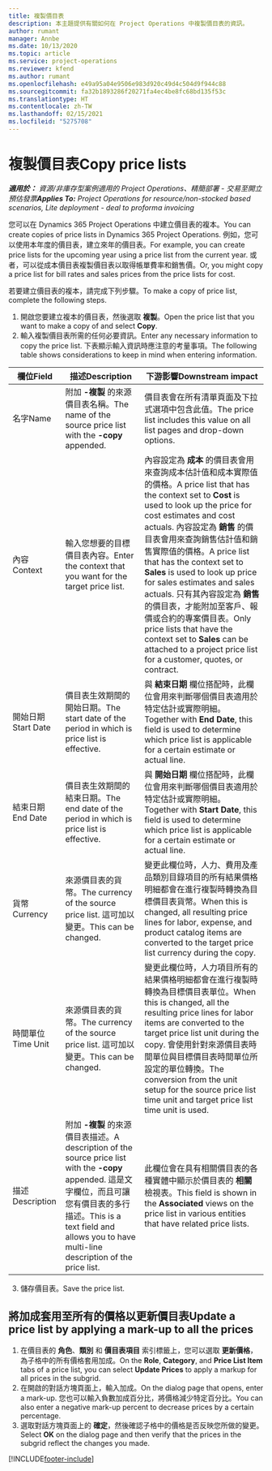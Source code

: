 ```yaml
---
title: 複製價目表
description: 本主題提供有關如何在 Project Operations 中複製價目表的資訊。
author: rumant
manager: Annbe
ms.date: 10/13/2020
ms.topic: article
ms.service: project-operations
ms.reviewer: kfend
ms.author: rumant
ms.openlocfilehash: e49a95a04e9506e983d920c49d4c504d9f944c88
ms.sourcegitcommit: fa32b1893286f20271fa4ec4be8fc68bd135f53c
ms.translationtype: HT
ms.contentlocale: zh-TW
ms.lasthandoff: 02/15/2021
ms.locfileid: "5275708"
---
```

# <a name="copy-price-lists"></a><span data-ttu-id="6bde6-103">複製價目表</span><span class="sxs-lookup"><span data-stu-id="6bde6-103">Copy price lists</span></span>

<span data-ttu-id="6bde6-104">_**適用於：** 資源/非庫存型案例適用的 Project Operations、精簡部署 - 交易至開立預估發票_</span><span class="sxs-lookup"><span data-stu-id="6bde6-104">_**Applies To:** Project Operations for resource/non-stocked based scenarios, Lite deployment - deal to proforma invoicing_</span></span>

<span data-ttu-id="6bde6-105">您可以在 Dynamics 365 Project Operations 中建立價目表的複本。</span><span class="sxs-lookup"><span data-stu-id="6bde6-105">You can create copies of price lists in Dynamics 365 Project Operations.</span></span> <span data-ttu-id="6bde6-106">例如，您可以使用本年度的價目表，建立來年的價目表。</span><span class="sxs-lookup"><span data-stu-id="6bde6-106">For example, you can create price lists for the upcoming year using a price list from the current year.</span></span>  <span data-ttu-id="6bde6-107">或者，可以從成本價目表複製價目表以取得帳單費率和銷售價。</span><span class="sxs-lookup"><span data-stu-id="6bde6-107">Or, you might copy a price list for bill rates and sales prices from the price lists for cost.</span></span> 

<span data-ttu-id="6bde6-108">若要建立價目表的複本，請完成下列步驟。</span><span class="sxs-lookup"><span data-stu-id="6bde6-108">To make a copy of price list, complete the following steps.</span></span>

1. <span data-ttu-id="6bde6-109">開啟您要建立複本的價目表，然後選取 **複製**。</span><span class="sxs-lookup"><span data-stu-id="6bde6-109">Open the price list that you want to make a copy of and select **Copy**.</span></span>
2. <span data-ttu-id="6bde6-110">輸入複製價目表所需的任何必要資訊。</span><span class="sxs-lookup"><span data-stu-id="6bde6-110">Enter any necessary information to copy the price list.</span></span> <span data-ttu-id="6bde6-111">下表顯示輸入資訊時應注意的考量事項。</span><span class="sxs-lookup"><span data-stu-id="6bde6-111">The following table shows considerations to keep in mind when entering information.</span></span>

| <span data-ttu-id="6bde6-112">欄位</span><span class="sxs-lookup"><span data-stu-id="6bde6-112">Field</span></span> | <span data-ttu-id="6bde6-113">描述</span><span class="sxs-lookup"><span data-stu-id="6bde6-113">Description</span></span> | <span data-ttu-id="6bde6-114">下游影響</span><span class="sxs-lookup"><span data-stu-id="6bde6-114">Downstream impact</span></span> |
| --- | --- | --- |
| <span data-ttu-id="6bde6-115">名字</span><span class="sxs-lookup"><span data-stu-id="6bde6-115">Name</span></span> | <span data-ttu-id="6bde6-116">附加 **-複製** 的來源價目表名稱。</span><span class="sxs-lookup"><span data-stu-id="6bde6-116">The name of the source price list with the **-copy** appended.</span></span> | <span data-ttu-id="6bde6-117">價目表會在所有清單頁面及下拉式選項中包含此值。</span><span class="sxs-lookup"><span data-stu-id="6bde6-117">The price list includes this value on all list pages and drop-down options.</span></span> |
| <span data-ttu-id="6bde6-118">內容</span><span class="sxs-lookup"><span data-stu-id="6bde6-118">Context</span></span> | <span data-ttu-id="6bde6-119">輸入您想要的目標價目表內容。</span><span class="sxs-lookup"><span data-stu-id="6bde6-119">Enter the context that you want for the target price list.</span></span> | <span data-ttu-id="6bde6-120">內容設定為 **成本** 的價目表會用來查詢成本估計值和成本實際值的價格。</span><span class="sxs-lookup"><span data-stu-id="6bde6-120">A price list that has the context set to **Cost** is used to look up the price for cost estimates and cost actuals.</span></span> <span data-ttu-id="6bde6-121">內容設定為 **銷售** 的價目表會用來查詢銷售估計值和銷售實際值的價格。</span><span class="sxs-lookup"><span data-stu-id="6bde6-121">A price list that has the context set to **Sales** is used to look up price for sales estimates and sales actuals.</span></span> <span data-ttu-id="6bde6-122">只有其內容設定為 **銷售** 的價目表，才能附加至客戶、報價或合約的專案價目表。</span><span class="sxs-lookup"><span data-stu-id="6bde6-122">Only price lists that have the context set to **Sales** can be attached to a project price list for a customer, quotes, or contract.</span></span> |
| <span data-ttu-id="6bde6-123">開始日期</span><span class="sxs-lookup"><span data-stu-id="6bde6-123">Start Date</span></span> | <span data-ttu-id="6bde6-124">價目表生效期間的開始日期。</span><span class="sxs-lookup"><span data-stu-id="6bde6-124">The start date of the period in which is price list is effective.</span></span> | <span data-ttu-id="6bde6-125">與 **結束日期** 欄位搭配時，此欄位會用來判斷哪個價目表適用於特定估計或實際明細。</span><span class="sxs-lookup"><span data-stu-id="6bde6-125">Together with **End Date**, this field is used to determine which price list is applicable for a certain estimate or actual line.</span></span> |
| <span data-ttu-id="6bde6-126">結束日期</span><span class="sxs-lookup"><span data-stu-id="6bde6-126">End Date</span></span> | <span data-ttu-id="6bde6-127">價目表生效期間的結束日期。</span><span class="sxs-lookup"><span data-stu-id="6bde6-127">The end date of the period in which is price list is effective.</span></span> | <span data-ttu-id="6bde6-128">與 **開始日期** 欄位搭配時，此欄位會用來判斷哪個價目表適用於特定估計或實際明細。</span><span class="sxs-lookup"><span data-stu-id="6bde6-128">Together with **Start Date**, this field is used to determine which price list is applicable for a certain estimate or actual line.</span></span> |
| <span data-ttu-id="6bde6-129">貨幣</span><span class="sxs-lookup"><span data-stu-id="6bde6-129">Currency</span></span> | <span data-ttu-id="6bde6-130">來源價目表的貨幣。</span><span class="sxs-lookup"><span data-stu-id="6bde6-130">The currency of the source price list.</span></span> <span data-ttu-id="6bde6-131">這可加以變更。</span><span class="sxs-lookup"><span data-stu-id="6bde6-131">This can be changed.</span></span> | <span data-ttu-id="6bde6-132">變更此欄位時，人力、費用及產品類別目錄項目的所有結果價格明細都會在進行複製時轉換為目標價目表貨幣。</span><span class="sxs-lookup"><span data-stu-id="6bde6-132">When this is changed, all resulting price lines for labor, expense, and product catalog items are converted to the target price list currency during the copy.</span></span> |
| <span data-ttu-id="6bde6-133">時間單位</span><span class="sxs-lookup"><span data-stu-id="6bde6-133">Time Unit</span></span> | <span data-ttu-id="6bde6-134">來源價目表的貨幣。</span><span class="sxs-lookup"><span data-stu-id="6bde6-134">The currency of the source price list.</span></span> <span data-ttu-id="6bde6-135">這可加以變更。</span><span class="sxs-lookup"><span data-stu-id="6bde6-135">This can be changed.</span></span> | <span data-ttu-id="6bde6-136">變更此欄位時，人力項目所有的結果價格明細都會在進行複製時轉換為目標價目表單位。</span><span class="sxs-lookup"><span data-stu-id="6bde6-136">When this is changed, all the resulting price lines for labor items are converted to the target price list unit during the copy.</span></span> <span data-ttu-id="6bde6-137">會使用針對來源價目表時間單位與目標價目表時間單位所設定的單位轉換。</span><span class="sxs-lookup"><span data-stu-id="6bde6-137">The conversion from the unit setup for the source price list time unit and target price list time unit is used.</span></span> |
| <span data-ttu-id="6bde6-138">描述</span><span class="sxs-lookup"><span data-stu-id="6bde6-138">Description</span></span> | <span data-ttu-id="6bde6-139">附加 **-複製** 的來源價目表描述。</span><span class="sxs-lookup"><span data-stu-id="6bde6-139">A description of the source price list with the **-copy** appended.</span></span> <span data-ttu-id="6bde6-140">這是文字欄位，而且可讓您有價目表的多行描述。</span><span class="sxs-lookup"><span data-stu-id="6bde6-140">This is a text field and allows you to have multi-line description of the price list.</span></span> | <span data-ttu-id="6bde6-141">此欄位會在具有相關價目表的各種實體中顯示於價目表的 **相關** 檢視表。</span><span class="sxs-lookup"><span data-stu-id="6bde6-141">This field is shown in the **Associated** views on the price list in various entities that have related price lists.</span></span> |

3. <span data-ttu-id="6bde6-142">儲存價目表。</span><span class="sxs-lookup"><span data-stu-id="6bde6-142">Save the price list.</span></span> 

## <a name="update-a-price-list-by-applying-a-mark-up-to-all-the-prices"></a><span data-ttu-id="6bde6-143">將加成套用至所有的價格以更新價目表</span><span class="sxs-lookup"><span data-stu-id="6bde6-143">Update a price list by applying a mark-up to all the prices</span></span>

1. <span data-ttu-id="6bde6-144">在價目表的 **角色**、**類別** 和 **價目表項目** 索引標籤上，您可以選取 **更新價格**，為子格中的所有價格套用加成。</span><span class="sxs-lookup"><span data-stu-id="6bde6-144">On the **Role**, **Category**, and **Price List Item** tabs of a price list, you can select **Update Prices** to apply a markup for all prices in the subgrid.</span></span> 
2. <span data-ttu-id="6bde6-145">在開啟的對話方塊頁面上，輸入加成。</span><span class="sxs-lookup"><span data-stu-id="6bde6-145">On the dialog page that opens, enter a mark-up.</span></span> <span data-ttu-id="6bde6-146">您也可以輸入負數加成百分比，將價格減少特定百分比。</span><span class="sxs-lookup"><span data-stu-id="6bde6-146">You can also enter a negative mark-up percent to decrease prices by a certain percentage.</span></span> 
3. <span data-ttu-id="6bde6-147">選取對話方塊頁面上的 **確定**，然後確認子格中的價格是否反映您所做的變更。</span><span class="sxs-lookup"><span data-stu-id="6bde6-147">Select **OK** on the dialog page and then verify that the prices in the subgrid reflect the changes you made.</span></span>


[!INCLUDE[footer-include](../includes/footer-banner.md)]
